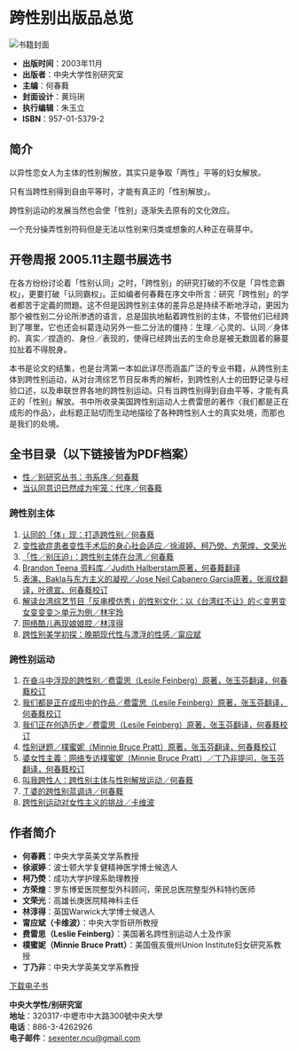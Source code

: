 # 跨性别出版品总览

![书籍封面](bookcoverimages/0027.jpg)

- **出版时间**：2003年11月
- **出版者**：中央大学性别研究室
- **主编**：何春蕤
- **封面设计**：黄玛琍
- **执行编辑**：朱玉立
- **ISBN**：957-01-5379-2

## 简介

以异性恋女人为主体的性别解放，其实只是争取「两性」平等的妇女解放。

只有当跨性别得到自由平等时，才能有真正的「性别解放」。

跨性别运动的发展当然也会使「性别」逐渐失去原有的文化效应。

一个充分操弄性别符码但是无法以性别来归类或想象的人种正在萌芽中。

## 开卷周报 2005.11主题书展选书

在各方纷纷讨论着「性别认同」之时，「跨性别」的研究打破的不仅是「异性恋霸权」，更要打破「认同霸权」。正如编者何春蕤在序文中所言：研究「跨性别」的学者都苦于定義的問題。这不但是因跨性别主体的差异总是持续不断地浮动，更因为那个被性别二分论所渗透的语言，总是固执地黏着跨性别的主体，不管他们已经跨到了哪里。它也还会纠葛连动另外一些二分法的僵持：生理／心灵的、认同／身体的、真实／捏造的、身份／表现的，使得已经跨出去的生命总是被无数固着的藤蔓拉扯着不得脱身。

本书是论文的结集，也是台湾第一本如此详尽而涵盖广泛的专业书籍，从跨性别主体到跨性别运动，从对台湾综艺节目反串秀的解析，到跨性别人士的田野记录与经验口述，以及串联世界各地的跨性别运动。只有当跨性别得到自由平等，才能有真正的「性别」解放。书中所收录美国跨性别运动人士费雷思的著作〈我们都是正在成形的作品〉，此标题正贴切而生动地描绘了各种跨性别人士的真实处境，而那也是我们的处境。

## 全书目录（以下链接皆为PDF档案）

- [性／别研究丛书：书系序／何春蕤](2003/transgender/pdf/00.pdf)
- [当认同意识已然成为牢笼：代序／何春蕤](2003/transgender/pdf/01.pdf)

### 跨性别主体

1. [认同的「体」现：打造跨性别／何春蕤](2003/transgender/pdf/02.pdf)
2. [变性欲症患者变性手术后的身心社会适应／徐淑婷、柯乃熒、方荣煌、文荣光](2003/transgender/pdf/03.pdf)
3. [「性／别压迫」：跨性别主体在台湾／何春蕤](2003/transgender/pdf/04.pdf)
4. [Brandon Teena 资料库／Judith Halberstam原著，何春蕤翻译](2003/transgender/pdf/05.pdf)
5. [表演、Bakla与东方主义的凝视／Jose Neil Cabanero Garcia原著，张淑纹翻译，叶德宣、何春蕤校订](2003/transgender/pdf/06.pdf)
6. [解读台湾综艺节目「反串模仿秀」的性别文化：以《台湾红不让》的＜变男变女变变变＞单元为例／林宇玲](2003/transgender/pdf/07.pdf)
7. [网络酷儿再现娘娘腔／林淳得](2003/transgender/pdf/08.pdf)
8. [跨性别美学初探：晚期现代性与漂浮的性感／甯应斌](2003/transgender/pdf/09.pdf)

### 跨性别运动

1. [在奋斗中浮现的跨性别／费雷思（Lesile Feinberg）原著，张玉芬翻译，何春蕤校订](2003/transgender/pdf/10.pdf)
2. [我们都是正在成形中的作品／费雷思（Lesile Feinberg）原著，张玉芬翻译，何春蕤校订](2003/transgender/pdf/11.pdf)
3. [我们正在创造历史／费雷思（Lesile Feinberg）原著，张玉芬翻译，何春蕤校订](2003/transgender/pdf/12.pdf)
4. [性别谜题／樸蜜妮（Minnie Bruce Pratt）原著，张玉芬翻译，何春蕤校订](2003/transgender/pdf/13.pdf)
5. [婆女性主義：网络专访樸蜜妮（Minnie Bruce Pratt）／丁乃非提问，张玉芬翻译，何春蕤校订](2003/transgender/pdf/14.pdf)
6. [叫我跨性人：跨性别主体与性别解放运动／何春蕤](2003/transgender/pdf/15.pdf)
7. [Ｔ婆的跨性别蓝调诗／何春蕤](2003/transgender/pdf/16.pdf)
8. [跨性别运动对女性主义的挑战／卡维波](2003/transgender/pdf/17.pdf)

## 作者简介

- **何春蕤**：中央大学英美文学系教授
- **徐淑婷**：波士顿大学复健精神医学博士候选人
- **柯乃熒**：成功大学护理系助理教授
- **方荣煌**：罗东博爱医院整型外科顾问，荣民总医院整型外科特约医师
- **文荣光**：高雄长庚医院精神科主任
- **林淳得**：英国Warwick大学博士候选人
- **甯应斌（卡维波）**：中央大学哲研所教授
- **费雷思（Leslie Feinberg）**：美国著名跨性别运动人士及作家
- **樸蜜妮（Minnie Bruce Pratt）**：美国俄亥俄州Union Institute妇女研究系教授
- **丁乃非**：中央大学英美文学系教授

[下载电子书](2003/transgender/pdf/跨性别.pdf)

**中央大学性/别研究室**  
**地址**：320317-中壢市中大路300號中央大學  
**电话**：886-3-4262926  
**电子邮件**：[sexenter.ncu@gmail.com](mailto:sexenter.ncu@gmail.com)